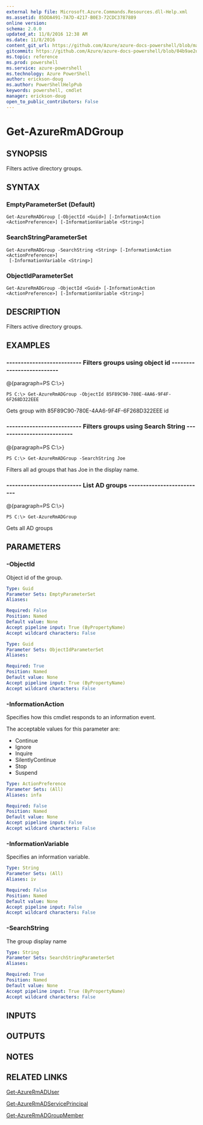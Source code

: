 ```yaml
---
external help file: Microsoft.Azure.Commands.Resources.dll-Help.xml
ms.assetid: 85DDA491-7A7D-4217-B0E3-72CDC3787889
online version: 
schema: 2.0.0
updated_at: 11/8/2016 12:38 AM
ms.date: 11/8/2016
content_git_url: https://github.com/Azure/azure-docs-powershell/blob/master/azureps-cmdlets-docs/ResourceManager/AzureRM.Resources/v3.3.0/Get-AzureRmADGroup.md
gitcommit: https://github.com/Azure/azure-docs-powershell/blob/04b9ae2d1c44a3ada330f570237886794cede893/azureps-cmdlets-docs/ResourceManager/AzureRM.Resources/v3.3.0/Get-AzureRmADGroup.md
ms.topic: reference
ms.prod: powershell
ms.service: azure-powershell
ms.technology: Azure PowerShell
author: erickson-doug
ms.author: PowerShellHelpPub
keywords: powershell, cmdlet
manager: erickson-doug
open_to_public_contributors: False
---
```


# Get-AzureRmADGroup

## SYNOPSIS
Filters active directory groups.

## SYNTAX

### EmptyParameterSet (Default)
```
Get-AzureRmADGroup [-ObjectId <Guid>] [-InformationAction <ActionPreference>] [-InformationVariable <String>]
```

### SearchStringParameterSet
```
Get-AzureRmADGroup -SearchString <String> [-InformationAction <ActionPreference>]
 [-InformationVariable <String>]
```

### ObjectIdParameterSet
```
Get-AzureRmADGroup -ObjectId <Guid> [-InformationAction <ActionPreference>] [-InformationVariable <String>]
```

## DESCRIPTION
Filters active directory groups.

## EXAMPLES

### --------------------------  Filters groups using object id  --------------------------
@{paragraph=PS C:\\\>}

```
PS C:\> Get-AzureRmADGroup -ObjectId 85F89C90-780E-4AA6-9F4F-6F268D322EEE
```

Gets group with 85F89C90-780E-4AA6-9F4F-6F268D322EEE id

### --------------------------  Filters groups using Search String  --------------------------
@{paragraph=PS C:\\\>}

```
PS C:\> Get-AzureRmADGroup -SearchString Joe
```

Filters all ad groups that has Joe in the display name.

### --------------------------  List AD groups  --------------------------
@{paragraph=PS C:\\\>}

```
PS C:\> Get-AzureRmADGroup
```

Gets all AD groups

## PARAMETERS

### -ObjectId
Object id of the group.

```yaml
Type: Guid
Parameter Sets: EmptyParameterSet
Aliases: 

Required: False
Position: Named
Default value: None
Accept pipeline input: True (ByPropertyName)
Accept wildcard characters: False
```

```yaml
Type: Guid
Parameter Sets: ObjectIdParameterSet
Aliases: 

Required: True
Position: Named
Default value: None
Accept pipeline input: True (ByPropertyName)
Accept wildcard characters: False
```

### -InformationAction
Specifies how this cmdlet responds to an information event.

The acceptable values for this parameter are:

- Continue
- Ignore
- Inquire
- SilentlyContinue
- Stop
- Suspend

```yaml
Type: ActionPreference
Parameter Sets: (All)
Aliases: infa

Required: False
Position: Named
Default value: None
Accept pipeline input: False
Accept wildcard characters: False
```

### -InformationVariable
Specifies an information variable.

```yaml
Type: String
Parameter Sets: (All)
Aliases: iv

Required: False
Position: Named
Default value: None
Accept pipeline input: False
Accept wildcard characters: False
```

### -SearchString
The group display name

```yaml
Type: String
Parameter Sets: SearchStringParameterSet
Aliases: 

Required: True
Position: Named
Default value: None
Accept pipeline input: True (ByPropertyName)
Accept wildcard characters: False
```

## INPUTS

## OUTPUTS

## NOTES

## RELATED LINKS

[Get-AzureRmADUser]()

[Get-AzureRmADServicePrincipal]()

[Get-AzureRmADGroupMember]()

